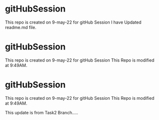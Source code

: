 # gitHubSession
This repo is created on 9-may-22 for gitHub Session
I have Updated readme.md file.

# gitHubSession
This repo is created on 9-may-22 for gitHub Session
This Repo is modified at 9:49AM.

# gitHubSession
This repo is created on 9-may-22 for gitHub Session
This Repo is modified at 9:49AM.

This update is from Task2 Branch.....
